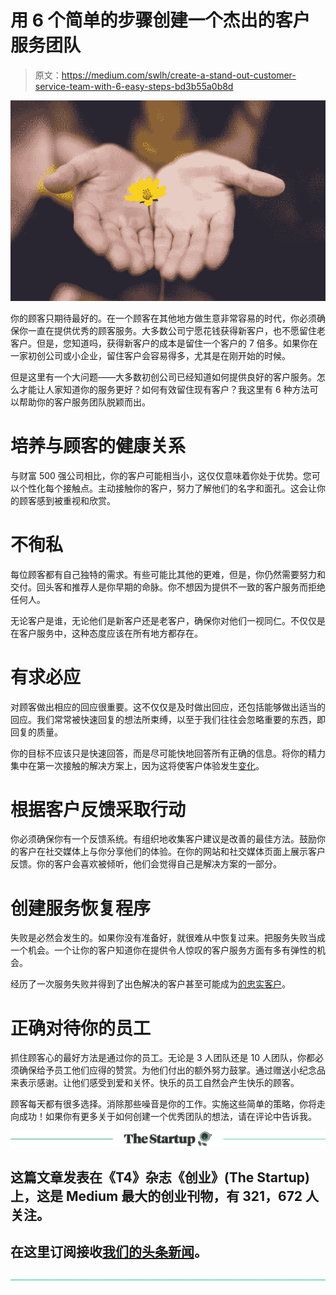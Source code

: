 # 用 6 个简单的步骤创建一个杰出的客户服务团队

> 原文：<https://medium.com/swlh/create-a-stand-out-customer-service-team-with-6-easy-steps-bd3b55a0b8d>

![](img/b967bff3905d552a6f45c0567f517ca2.png)

你的顾客只期待最好的。在一个顾客在其他地方做生意非常容易的时代，你必须确保你一直在提供优秀的顾客服务。大多数公司宁愿花钱获得新客户，也不愿留住老客户。但是，您知道吗，获得新客户的成本是留住一个客户的 7 倍多。如果你在一家初创公司或小企业，留住客户会容易得多，尤其是在刚开始的时候。

但是这里有一个大问题——大多数初创公司已经知道如何提供良好的客户服务。怎么才能让人家知道你的服务更好？如何有效留住现有客户？我这里有 6 种方法可以帮助你的客户服务团队脱颖而出。

# **培养与顾客的健康关系**

与财富 500 强公司相比，你的客户可能相当小，这仅仅意味着你处于优势。您可以个性化每个接触点。主动接触你的客户，努力了解他们的名字和面孔。这会让你的顾客感到被重视和欣赏。

# **不徇私**

每位顾客都有自己独特的需求。有些可能比其他的更难，但是，你仍然需要努力和交付。回头客和推荐人是你早期的命脉。你不想因为提供不一致的客户服务而拒绝任何人。

无论客户是谁，无论他们是新客户还是老客户，确保你对他们一视同仁。不仅仅是在客户服务中，这种态度应该在所有地方都存在。

# **有求必应**

对顾客做出相应的回应很重要。这不仅仅是及时做出回应，还包括能够做出适当的回应。我们常常被快速回复的想法所束缚，以至于我们往往会忽略重要的东西，即回复的质量。

你的目标不应该只是快速回答，而是尽可能快地回答所有正确的信息。将你的精力集中在第一次接触的解决方案上，因为这将使客户体验发生[变化](/customer-experience-and-technology/4-quick-ways-to-improve-customer-experience-247ac9005a33)。

# **根据客户反馈采取行动**

你必须确保你有一个反馈系统。有组织地收集客户建议是改善的最佳方法。鼓励你的客户在社交媒体上与你分享他们的体验。在你的网站和社交媒体页面上展示客户反馈。你的客户会喜欢被倾听，他们会觉得自己是解决方案的一部分。

# 创建服务恢复程序

失败是必然会发生的。如果你没有准备好，就很难从中恢复过来。把服务失败当成一个机会。一个让你的客户知道你在提供令人惊叹的客户服务方面有多有弹性的机会。

经历了一次服务失败并得到了出色解决的客户甚至可能成为[的忠实客户](https://blog.product.cafe/i-love-looking-for-service-failures-e102c636b82c)。

# 正确对待你的员工

抓住顾客心的最好方法是通过你的员工。无论是 3 人团队还是 10 人团队，你都必须确保给予员工他们应得的赞赏。为他们付出的额外努力鼓掌。通过赠送小纪念品来表示感谢。让他们感受到爱和关怀。快乐的员工自然会产生快乐的顾客。

顾客每天都有很多选择。消除那些噪音是你的工作。实施这些简单的策略，你将走向成功！如果你有更多关于如何创建一个优秀团队的想法，请在评论中告诉我。

[![](img/308a8d84fb9b2fab43d66c117fcc4bb4.png)](https://medium.com/swlh)

## 这篇文章发表在《T4》杂志《创业》(The Startup)上，这是 Medium 最大的创业刊物，有 321，672 人关注。

## 在这里订阅接收[我们的头条新闻](http://growthsupply.com/the-startup-newsletter/)。

[![](img/b0164736ea17a63403e660de5dedf91a.png)](https://medium.com/swlh)
